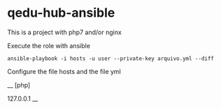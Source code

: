 # qedu-hub-ansible

This is a project with php7 and/or nginx 

Execute the role with ansible 

`ansible-playbook -i hosts -u user --private-key arquivo.yml --diff`

Configure the file hosts and the file yml 

__
[php]


127.0.0.1
__





